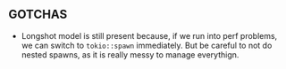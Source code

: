 ## GOTCHAS

* Longshot model is still present because, if we run into perf problems, we can switch to `tokio::spawn` immediately.
  But be careful to not do nested spawns, as it is really messy to manage everythign.

